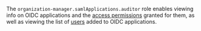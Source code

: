 The `organization-manager.samlApplications.auditor` role enables viewing info on OIDC applications and the [access permissions](../../../iam/concepts/access-control/index.md) granted for them, as well as viewing the list of [users](../../../overview/roles-and-resources.md#users) added to OIDC applications.
